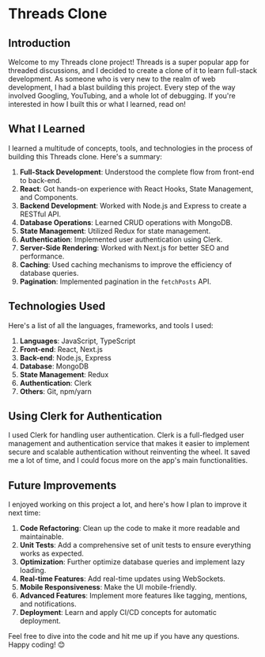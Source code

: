 # Threads Clone

## Introduction
Welcome to my Threads clone project! Threads is a super popular app for threaded discussions, and I decided to create a clone of it to learn full-stack development. As someone who is very new to the realm of web development, I had a blast building this project. Every step of the way involved Googling, YouTubing, and a whole lot of debugging. If you're interested in how I built this or what I learned, read on!

## What I Learned
I learned a multitude of concepts, tools, and technologies in the process of building this Threads clone. Here's a summary:

1. **Full-Stack Development**: Understood the complete flow from front-end to back-end.
2. **React**: Got hands-on experience with React Hooks, State Management, and Components.
4. **Backend Development**: Worked with Node.js and Express to create a RESTful API.
5. **Database Operations**: Learned CRUD operations with MongoDB.
6. **State Management**: Utilized Redux for state management.
7. **Authentication**: Implemented user authentication using Clerk.
8. **Server-Side Rendering**: Worked with Next.js for better SEO and performance.
9. **Caching**: Used caching mechanisms to improve the efficiency of database queries.
10. **Pagination**: Implemented pagination in the `fetchPosts` API.

## Technologies Used
Here's a list of all the languages, frameworks, and tools I used:

1. **Languages**: JavaScript, TypeScript
2. **Front-end**: React, Next.js
3. **Back-end**: Node.js, Express
4. **Database**: MongoDB
5. **State Management**: Redux
6. **Authentication**: Clerk
7. **Others**: Git, npm/yarn

## Using Clerk for Authentication
I used Clerk for handling user authentication. Clerk is a full-fledged user management and authentication service that makes it easier to implement secure and scalable authentication without reinventing the wheel. It saved me a lot of time, and I could focus more on the app's main functionalities.

## Future Improvements
I enjoyed working on this project a lot, and here's how I plan to improve it next time:

1. **Code Refactoring**: Clean up the code to make it more readable and maintainable.
2. **Unit Tests**: Add a comprehensive set of unit tests to ensure everything works as expected.
3. **Optimization**: Further optimize database queries and implement lazy loading.
4. **Real-time Features**: Add real-time updates using WebSockets.
5. **Mobile Responsiveness**: Make the UI mobile-friendly.
6. **Advanced Features**: Implement more features like tagging, mentions, and notifications.
7. **Deployment**: Learn and apply CI/CD concepts for automatic deployment.

Feel free to dive into the code and hit me up if you have any questions. Happy coding! 😊
